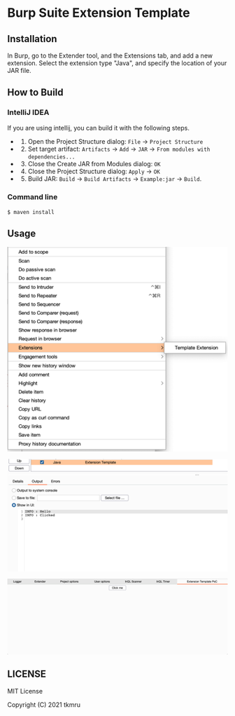 # Burp Suite Extension Template

## Installation
In Burp, go to the Extender tool, and the Extensions tab, and add a new extension. Select the extension type "Java", and specify the location of your JAR file.

## How to Build
### IntelliJ IDEA
If you are using intellij, you can build it with the following steps.

- 1. Open the Project Structure dialog: `File` -> `Project Structure`
- 2. Set target artifact: `Artifacts` -> `Add` -> `JAR` -> `From modules with dependencies...`
- 3. Close the Create JAR from Modules dialog: `OK`
- 4. Close the Project Structure dialog: `Apply` -> `OK`
- 5. Build JAR: `Build` -> `Build Artifacts` -> `Example:jar` -> `Build`.

### Command line

```
$ maven install
```

## Usage
![](img/menu.png)

![](img/log.png)

![](img/tab.png)

## LICENSE

MIT License

Copyright (C) 2021 tkmru
